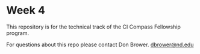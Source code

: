 Week 4
======

This repository is for the technical track of the CI Compass Fellowship program.


For questions about this repo please contact Don Brower. dbrower@nd.edu
